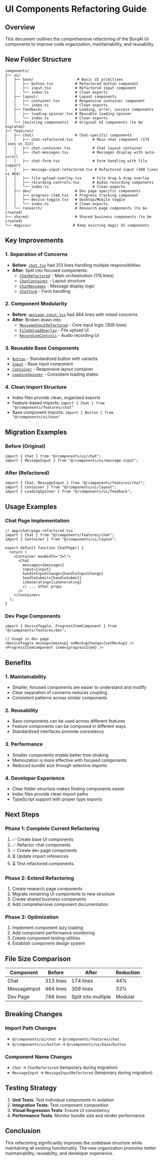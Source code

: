 # UI Components Refactoring Guide

## Overview

This document outlines the comprehensive refactoring of the BorqAI UI components to improve code organization, maintainability, and reusability.

## New Folder Structure

```
components/
├── ui/
│   ├── base/                    # Basic UI primitives
│   │   ├── button.tsx          # Refactored button component
│   │   ├── input.tsx           # Refactored input component
│   │   └── index.ts            # Clean exports
│   ├── layout/                 # Layout components
│   │   ├── container.tsx       # Responsive container component
│   │   └── index.ts            # Clean exports
│   ├── feedback/               # Loading, error, success components
│   │   ├── loading-spinner.tsx # Reusable loading spinner
│   │   └── index.ts            # Clean exports
│   └── [existing components]   # Original UI components (to be migrated)
├── features/
│   ├── chat/                   # Chat-specific components
│   │   ├── chat-refactored.tsx         # Main chat component (174 lines vs 313)
│   │   ├── chat-container.tsx          # Chat layout container
│   │   ├── chat-messages.tsx           # Messages display with auto-scroll
│   │   ├── chat-form.tsx               # Form handling with file support
│   │   ├── message-input-refactored.tsx # Refactored input (309 lines vs 464)
│   │   ├── file-upload-overlay.tsx     # File drag & drop overlay
│   │   ├── recording-controls.tsx      # Audio recording components
│   │   └── index.ts                    # Clean exports
│   ├── dev/                    # Dev page specific components
│   │   ├── progress-item.tsx   # Progress tracking component
│   │   ├── device-toggle.tsx   # Desktop/Mobile toggle
│   │   └── index.ts            # Clean exports
│   └── research/               # Research page components (to be created)
├── shared/                     # Shared business components (to be created)
└── magicui/                   # Keep existing magic UI components
```

## Key Improvements

### 1. **Separation of Concerns**

- **Before**: [`chat.tsx`](components/ui/chat.tsx:1) had 313 lines handling multiple responsibilities
- **After**: Split into focused components:
  - [`ChatRefactored`](components/features/chat/chat-refactored.tsx:1) - Main orchestration (174 lines)
  - [`ChatContainer`](components/features/chat/chat-container.tsx:1) - Layout structure
  - [`ChatMessages`](components/features/chat/chat-messages.tsx:1) - Message display logic
  - [`ChatForm`](components/features/chat/chat-form.tsx:1) - Form handling

### 2. **Component Modularity**

- **Before**: [`message-input.tsx`](components/ui/message-input.tsx:1) had 464 lines with mixed concerns
- **After**: Broken down into:
  - [`MessageInputRefactored`](components/features/chat/message-input-refactored.tsx:1) - Core input logic (309 lines)
  - [`FileUploadOverlay`](components/features/chat/file-upload-overlay.tsx:1) - File upload UI
  - [`RecordingControls`](components/features/chat/recording-controls.tsx:1) - Audio recording UI

### 3. **Reusable Base Components**

- [`Button`](components/ui/base/button.tsx:1) - Standardized button with variants
- [`Input`](components/ui/base/input.tsx:1) - Base input component
- [`Container`](components/ui/layout/container.tsx:1) - Responsive layout container
- [`LoadingSpinner`](components/ui/feedback/loading-spinner.tsx:1) - Consistent loading states

### 4. **Clean Import Structure**

- Index files provide clean, organized exports
- Feature-based imports: `import { Chat } from "@/components/features/chat"`
- Base component imports: `import { Button } from "@/components/ui/base"`

## Migration Examples

### Before (Original)

```tsx
import { Chat } from "@/components/ui/chat";
import { MessageInput } from "@/components/ui/message-input";
```

### After (Refactored)

```tsx
import { Chat, MessageInput } from "@/components/features/chat";
import { Container } from "@/components/ui/layout";
import { LoadingSpinner } from "@/components/ui/feedback";
```

## Usage Examples

### Chat Page Implementation

```tsx
// app/chat/page-refactored.tsx
import { Chat } from "@/components/features/chat";
import { Container } from "@/components/ui/layout";

export default function ChatPage() {
  return (
    <Container maxWidth="2xl">
      <Chat
        messages={messages}
        input={input}
        handleInputChange={handleInputChange}
        handleSubmit={handleSubmit}
        isGenerating={isGenerating}
        // ... other props
      />
    </Container>
  );
}
```

### Dev Page Components

```tsx
import { DeviceToggle, ProgressItemComponent } from "@/components/features/dev";

// Usage in dev page
<DeviceToggle mockup={mockup} onMockupChange={setMockup} />
<ProgressItemComponent item={progressItem} />
```

## Benefits

### 1. **Maintainability**

- Smaller, focused components are easier to understand and modify
- Clear separation of concerns reduces coupling
- Consistent patterns across similar components

### 2. **Reusability**

- Base components can be used across different features
- Feature components can be composed in different ways
- Standardized interfaces promote consistency

### 3. **Performance**

- Smaller components enable better tree-shaking
- Memoization is more effective with focused components
- Reduced bundle size through selective imports

### 4. **Developer Experience**

- Clear folder structure makes finding components easier
- Index files provide clean import paths
- TypeScript support with proper type exports

## Next Steps

### Phase 1: Complete Current Refactoring

1. ✅ Create base UI components
2. ✅ Refactor chat components
3. ✅ Create dev page components
4. ⏳ Update import references
5. ⏳ Test refactored components

### Phase 2: Extend Refactoring

1. Create research page components
2. Migrate remaining UI components to new structure
3. Create shared business components
4. Add comprehensive component documentation

### Phase 3: Optimization

1. Implement component lazy loading
2. Add component performance monitoring
3. Create component testing utilities
4. Establish component design system

## File Size Comparison

| Component    | Before    | After               | Reduction |
| ------------ | --------- | ------------------- | --------- |
| Chat         | 313 lines | 174 lines           | 44%       |
| MessageInput | 464 lines | 309 lines           | 33%       |
| Dev Page     | 766 lines | Split into multiple | Modular   |

## Breaking Changes

### Import Path Changes

- `@/components/ui/chat` → `@/components/features/chat`
- `@/components/ui/button` → `@/components/ui/base/button`

### Component Name Changes

- `Chat` → `ChatRefactored` (temporary during migration)
- `MessageInput` → `MessageInputRefactored` (temporary during migration)

## Testing Strategy

1. **Unit Tests**: Test individual components in isolation
2. **Integration Tests**: Test component composition
3. **Visual Regression Tests**: Ensure UI consistency
4. **Performance Tests**: Monitor bundle size and render performance

## Conclusion

This refactoring significantly improves the codebase structure while maintaining all existing functionality. The new organization promotes better maintainability, reusability, and developer experience.
